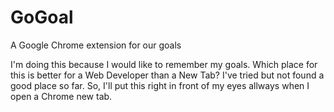 # GoGoal
A Google Chrome extension for our goals

I'm doing this because I would like to remember my goals. Which place for this is better for a Web Developer than a New Tab? I've tried but not found a good place so far. So, I'll put this right in front of my eyes allways when I open a Chrome new tab.
